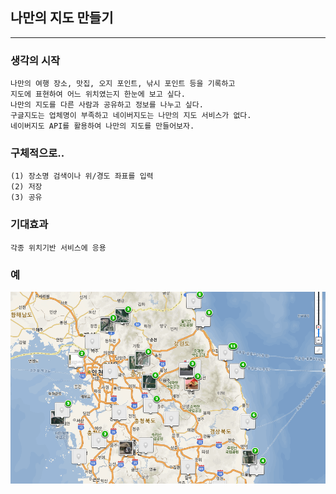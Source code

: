 ## 나만의 지도 만들기 

------

### 생각의 시작

```
나만의 여행 장소, 맛집, 오지 포인트, 낚시 포인트 등을 기록하고 
지도에 표현하여 어느 위치였는지 한눈에 보고 싶다. 
나만의 지도를 다른 사람과 공유하고 정보를 나누고 싶다.
구글지도는 업체명이 부족하고 네이버지도는 나만의 지도 서비스가 없다. 
네이버지도 API를 활용하여 나만의 지도를 만들어보자. 
```

### 구체적으로..

```
(1) 장소명 검색이나 위/경도 좌표를 입력
(2) 저장 
(3) 공유
```

### 기대효과

```
각종 위치기반 서비스에 응용 
```

### 예 
![](./geo_mypoint.png)


